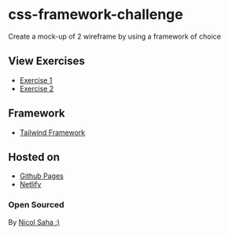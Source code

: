 # css-framework-challenge

Create a mock-up of 2 wireframe by using a framework of choice

## View Exercises

- [Exercise 1](https://github.com/becodeorg/gnt-yu-3-21/blob/master/1.The-Field/4.HTML-CSS/3.CSS-Frameworks/1.Exercise-Grid-Away.md)
- [Exercise 2](https://github.com/becodeorg/gnt-yu-3-21/blob/master/1.The-Field/4.HTML-CSS/3.CSS-Frameworks/2.Exercise-Framework-Style.md)

## Framework
- [Tailwind Framework](https://tailwindcss.com/)

## Hosted on 

- [Github Pages](https://nicolsaha.github.io/css-framework-challenge/)
- [Netlify](https://css-framework-nicole.netlify.app/)

### Open Sourced

By [Nicol Saha :)](https://github.com/NicolSaha)
